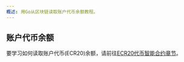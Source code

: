 ```yaml
---
概述: 用Go从区块链读取账户代币余额教程。
---
```


## 账户代币余额

要学习如何读取账户代币(ECR20)余额，请前往[ECR20代币智能合约章节](../smart-contract-read-erc20)。
